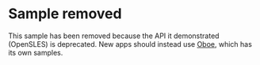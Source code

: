# Sample removed

This sample has been removed because the API it demonstrated (OpenSLES) is
deprecated. New apps should instead use [Oboe], which has its own samples.

[Oboe]: https://github.com/google/oboe
